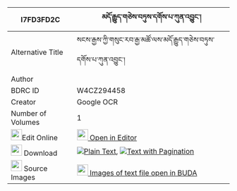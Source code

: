 |I7FD3FD2C|མདོ་རྒྱུད་གཅེས་བཏུས་དགོས་པ་ཀུན་འབྱུང་། 
| --- | --- 
|Alternative Title |སངས་རྒྱས་ཀྱི་གསུང་རབ་རྒྱ་མཚོ་ལས་མདོ་རྒྱུད་གཅེས་བཏུས་དགོས་པ་ཀུན་འབྱུང་།
|Author | 
|BDRC ID | W4CZ294458
|Creator | Google OCR
|Number of Volumes| 1
|<img width="25" src="https://img.icons8.com/color/25/000000/edit-property.png">Edit Online| [<img width="25" src="https://avatars.githubusercontent.com/u/45091458?s=200&v=4"> Open in Editor](http://editor.openpecha.org/I7FD3FD2C)
|<img width="25" src="https://img.icons8.com/fluent/48/000000/download-2.png"/>  Download | [![](https://img.icons8.com/color/20/000000/txt.png)Plain Text](https://github.com/Openpecha/I7FD3FD2C/releases/download/v1/do_gyu_chetu_gopa_kunjung_plain_I7FD3FD2C.zip), [![](https://img.icons8.com/color/20/000000/txt.png)Text with Pagination](https://github.com/Openpecha/I7FD3FD2C/releases/download/v1/do_gyu_chetu_gopa_kunjung_pages_I7FD3FD2C.zip)
|<img width="25" src="https://img.icons8.com/plasticine/100/000000/pictures-folder.png"/>  Source Images | [<img width="25" src="https://library.bdrc.io/icons/BUDA-small.svg"> Images of text file open in BUDA](https://library.bdrc.io/show/bdr:W4CZ294458)
